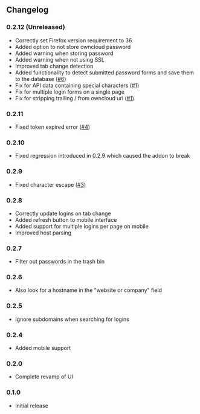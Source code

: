 ## Changelog
### 0.2.12 (Unreleased)
- Correctly set Firefox version requirement to 36
- Added option to not store owncloud password
- Added warning when storing password
- Added warning when not using SSL
- Improved tab change detection
- Added functionality to detect submitted password forms and save them to the database ([#6](https://github.com/eglia/ff-oc-passwords/issues/6))
- Fix for API data containing special characters ([#1](https://github.com/eglia/ff-oc-passwords/issues/1))
- Fix for multiple login forms on a single page
- Fix for stripping trailing / from owncloud url ([#1](https://github.com/eglia/ff-oc-passwords/issues/1))

### 0.2.11
- Fixed token expired error ([#4](https://github.com/eglia/ff-oc-passwords/issues/4))

### 0.2.10
- Fixed regression introduced in 0.2.9 which caused the addon to break

### 0.2.9
- Fixed character escape ([#3](https://github.com/eglia/ff-oc-passwords/issues/3))

### 0.2.8
- Correctly update logins on tab change
- Added refresh button to mobile interface
- Added support for multiple logins per page on mobile
- Improved host parsing

### 0.2.7
- Filter out passwords in the trash bin 

### 0.2.6
- Also look for a hostname in the "website or company" field

### 0.2.5
- Ignore subdomains when searching for logins

### 0.2.4
- Added mobile support

### 0.2.0
- Complete revamp of UI

### 0.1.0
- Initial release

